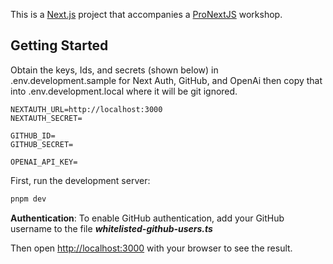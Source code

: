This is a [Next.js](https://nextjs.org) project that accompanies a [ProNextJS](https://www.pronextjs.dev/workshops) workshop.

## Getting Started

Obtain the keys, Ids, and secrets (shown below) in .env.development.sample for Next Auth, GitHub, and OpenAi then copy
that into .env.development.local where it will be git ignored.
```
NEXTAUTH_URL=http://localhost:3000
NEXTAUTH_SECRET=

GITHUB_ID=
GITHUB_SECRET=

OPENAI_API_KEY=
```

First, run the development server:

```bash
pnpm dev
```
**Authentication**: To enable GitHub authentication, add your GitHub username to the file _**whitelisted-github-users.ts**_

Then open [http://localhost:3000](http://localhost:3000) with your browser to see the result.
